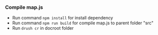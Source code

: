 ### Compile map.js
- Run command `npm install` for install dependency
- Run command `npm run build` for compile map.js to parent folder "src"
- Run `drush cr` in docroot folder
